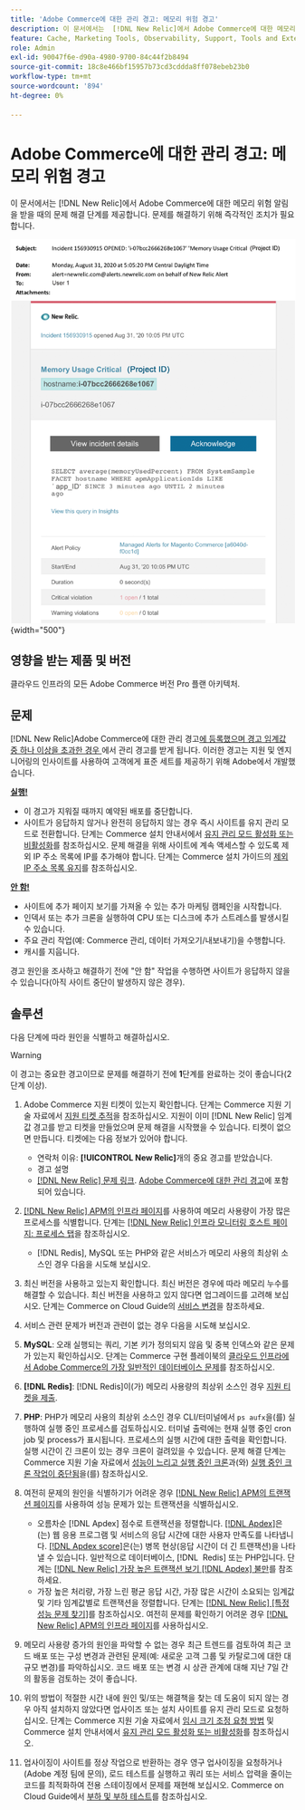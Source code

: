```yaml
---
title: 'Adobe Commerce에 대한 관리 경고: 메모리 위험 경고'
description: 이 문서에서는  [!DNL New Relic]에서 Adobe Commerce에 대한 메모리 위험 알림을 받을 때의 문제 해결 단계를 제공합니다. 문제를 해결하기 위해 즉각적인 조치가 필요합니다.
feature: Cache, Marketing Tools, Observability, Support, Tools and External Services
role: Admin
exl-id: 90047f6e-d90a-4980-9700-84c44f2b8494
source-git-commit: 18c8e466bf15957b73cd3cddda8ff078ebeb23b0
workflow-type: tm+mt
source-wordcount: '894'
ht-degree: 0%

---
```


# Adobe Commerce에 대한 관리 경고: 메모리 위험 경고

이 문서에서는 [!DNL New Relic]에서 Adobe Commerce에 대한 메모리 위험 알림을 받을 때의 문제 해결 단계를 제공합니다. 문제를 해결하기 위해 즉각적인 조치가 필요합니다.

![디스크 중요 경고](../../assets/managed-alerts/memory-critical-magento-managed.png){width="500"}

## 영향을 받는 제품 및 버전

클라우드 인프라의 모든 Adobe Commerce 버전 Pro 플랜 아키텍처.

## 문제

[!DNL New Relic]Adobe Commerce에 대한 관리 경고[에 등록했으며 경고 임계값 중 하나 이상을 초과한 경우 ](managed-alerts-for-magento-commerce.md)에서 관리 경고를 받게 됩니다. 이러한 경고는 지원 및 엔지니어링의 인사이트를 사용하여 고객에게 표준 세트를 제공하기 위해 Adobe에서 개발했습니다.

<u> **실행!** </u>

* 이 경고가 지워질 때까지 예약된 배포를 중단합니다.
* 사이트가 응답하지 않거나 완전히 응답하지 않는 경우 즉시 사이트를 유지 관리 모드로 전환합니다. 단계는 Commerce 설치 안내서에서 [유지 관리 모드 활성화 또는 비활성화](https://experienceleague.adobe.com/en/docs/commerce-operations/installation-guide/tutorials/maintenance-mode)를 참조하십시오. 문제 해결을 위해 사이트에 계속 액세스할 수 있도록 제외 IP 주소 목록에 IP를 추가해야 합니다. 단계는 Commerce 설치 가이드의 [제외 IP 주소 목록 유지](https://experienceleague.adobe.com/en/docs/commerce-operations/installation-guide/tutorials/maintenance-mode#maintain-the-list-of-exempt-ip-addresses)를 참조하십시오.

<u>**안 함!**</u>

* 사이트에 추가 페이지 보기를 가져올 수 있는 추가 마케팅 캠페인을 시작합니다.
* 인덱서 또는 추가 크론을 실행하여 CPU 또는 디스크에 추가 스트레스를 발생시킬 수 있습니다.
* 주요 관리 작업(예: Commerce 관리, 데이터 가져오기/내보내기)을 수행합니다.
* 캐시를 지웁니다.

경고 원인을 조사하고 해결하기 전에 &quot;안 함&quot; 작업을 수행하면 사이트가 응답하지 않을 수 있습니다(아직 사이트 중단이 발생하지 않은 경우).

## 솔루션

다음 단계에 따라 원인을 식별하고 해결하십시오.

>[!WARNING]
>
>이 경고는 중요한 경고이므로 문제를 해결하기 전에 **1**&#x200B;단계를 완료하는 것이 좋습니다(2단계 이상).

1. Adobe Commerce 지원 티켓이 있는지 확인합니다. 단계는 Commerce 지원 기술 자료에서 [지원 티켓 추적](https://experienceleague.adobe.com/en/docs/commerce-knowledge-base/kb/help-center-guide/magento-help-center-user-guide#track-support-case)을 참조하십시오. 지원이 이미 [!DNL New Relic] 임계값 경고를 받고 티켓을 만들었으며 문제 해결을 시작했을 수 있습니다. 티켓이 없으면 만듭니다. 티켓에는 다음 정보가 있어야 합니다.
   * 연락처 이유: **[!UICONTROL New Relic]**&#x200B;개의 중요 경고를 받았습니다.
   * 경고 설명
   * [[!DNL New Relic] 문제 링크](https://docs.newrelic.com/docs/alerts-applied-intelligence/new-relic-alerts/alert-incidents/view-violation-event-details-incidents). [Adobe Commerce에 대한 관리 경고](managed-alerts-for-magento-commerce.md)에 포함되어 있습니다.

1. [[!DNL New Relic] APM의 인프라 페이지](https://docs.newrelic.com/docs/infrastructure/infrastructure-ui-pages/infra-hosts-ui-page/)를 사용하여 메모리 사용량이 가장 많은 프로세스를 식별합니다. 단계는 [[!DNL New Relic] 인프라 모니터링 호스트 페이지: 프로세스 탭](https://docs.newrelic.com/docs/infrastructure/infrastructure-ui-pages/infra-hosts-ui-page/#processes)을 참조하십시오.
   * [!DNL Redis], MySQL 또는 PHP와 같은 서비스가 메모리 사용의 최상위 소스인 경우 다음을 시도해 보십시오.
1. 최신 버전을 사용하고 있는지 확인합니다. 최신 버전은 경우에 따라 메모리 누수를 해결할 수 있습니다. 최신 버전을 사용하고 있지 않다면 업그레이드를 고려해 보십시오. 단계는 Commerce on Cloud Guide의 [서비스 변경](https://experienceleague.adobe.com/docs/commerce-cloud-service/user-guide/configure/service/services-yaml.html)을 참조하세요.
1. 서비스 관련 문제가 버전과 관련이 없는 경우 다음을 시도해 보십시오.
1. **MySQL**: 오래 실행되는 쿼리, 기본 키가 정의되지 않음 및 중복 인덱스와 같은 문제가 있는지 확인하십시오. 단계는 Commerce 구현 플레이북의 [클라우드 인프라에서 Adobe Commerce의 가장 일반적인 데이터베이스 문제](https://experienceleague.adobe.com/docs/commerce-operations/implementation-playbook/best-practices/maintenance/resolve-database-performance-issues.html)를 참조하십시오.
1. **[!DNL Redis]**: [!DNL Redis]이(가) 메모리 사용량의 최상위 소스인 경우 [지원 티켓을 제출](https://experienceleague.adobe.com/en/docs/commerce-knowledge-base/kb/help-center-guide/magento-help-center-user-guide#support-case).
1. **PHP**: PHP가 메모리 사용의 최상위 소스인 경우 CLI/터미널에서 `ps aufx`을(를) 실행하여 실행 중인 프로세스를 검토하십시오. 터미널 출력에는 현재 실행 중인 cron job 및 process가 표시됩니다. 프로세스의 실행 시간에 대한 출력을 확인합니다. 실행 시간이 긴 크론이 있는 경우 크론이 걸려있을 수 있습니다. 문제 해결 단계는 Commerce 지원 기술 자료에서 [성능이 느리고 실행 중인 크론](https://experienceleague.adobe.com/en/docs/commerce-knowledge-base/kb/troubleshooting/miscellaneous/slow-performance-slow-and-long-running-crons)과(와) [실행 중인 크론 작업이 중단됨](https://experienceleague.adobe.com/en/docs/commerce-knowledge-base/kb/troubleshooting/miscellaneous/cron-job-is-stuck-in-running-status)을(를) 참조하십시오.
1. 여전히 문제의 원인을 식별하기가 어려운 경우 [[!DNL New Relic] APM의 트랜잭션 페이지](https://docs.newrelic.com/docs/apm/applications-menu/monitoring/transactions-page-find-specific-performance-problems)를 사용하여 성능 문제가 있는 트랜잭션을 식별하십시오.
   * 오름차순 [!DNL Apdex] 점수로 트랜잭션을 정렬합니다. [[!DNL Apdex]](https://docs.newrelic.com/docs/apm/new-relic-apm/apdex/apdex-measure-user-satisfaction)은(는) 웹 응용 프로그램 및 서비스의 응답 시간에 대한 사용자 만족도를 나타냅니다. [[!DNL Apdex score]](managed-alerts-for-magento-commerce-apdex-warning-alert.md)은(는) 병목 현상(응답 시간이 더 긴 트랜잭션)을 나타낼 수 있습니다. 일반적으로 데이터베이스, [!DNL &#x200B; Redis] 또는 PHP입니다. 단계는 [[!DNL New Relic] 가장 높은 트랜잭션 보기 [!DNL Apdex] 불만](https://docs.newrelic.com/docs/apm/new-relic-apm/apdex/view-your-apdex-score#apdex-dissat)를 참조하세요.
   * 가장 높은 처리량, 가장 느린 평균 응답 시간, 가장 많은 시간이 소요되는 임계값 및 기타 임계값별로 트랜잭션을 정렬합니다. 단계는 [[!DNL New Relic] [특정 성능 문제 찾기]](https://docs.newrelic.com/docs/apm/applications-menu/monitoring/transactions-page-find-specific-performance-problems)를 참조하십시오. 여전히 문제를 확인하기 어려운 경우 [[!DNL New Relic] APM의 인프라 페이지](https://docs.newrelic.com/docs/infrastructure/infrastructure-ui-pages/infra-hosts-ui-page/)를 사용하십시오.
1. 메모리 사용량 증가의 원인을 파악할 수 없는 경우 최근 트렌드를 검토하여 최근 코드 배포 또는 구성 변경과 관련된 문제(예: 새로운 고객 그룹 및 카탈로그에 대한 대규모 변경)를 파악하십시오. 코드 배포 또는 변경 시 상관 관계에 대해 지난 7일 간의 활동을 검토하는 것이 좋습니다.
1. 위의 방법이 적절한 시간 내에 원인 및/또는 해결책을 찾는 데 도움이 되지 않는 경우 아직 설치하지 않았다면 업사이즈 또는 설치 사이트를 유지 관리 모드로 요청하십시오. 단계는 Commerce 지원 기술 자료에서 [임시 크기 조정 요청 방법](https://experienceleague.adobe.com/en/docs/commerce-knowledge-base/kb/how-to/how-to-request-temporary-magento-upsize) 및 Commerce 설치 안내서에서 [유지 관리 모드 활성화 또는 비활성화](https://experienceleague.adobe.com/en/docs/commerce-operations/installation-guide/tutorials/maintenance-mode)를 참조하십시오.
1. 업사이징이 사이트를 정상 작업으로 반환하는 경우 영구 업사이징을 요청하거나(Adobe 계정 팀에 문의), 로드 테스트를 실행하고 쿼리 또는 서비스 압력을 줄이는 코드를 최적화하여 전용 스테이징에서 문제를 재현해 보십시오. Commerce on Cloud Guide에서 [부하 및 부하 테스트](https://experienceleague.adobe.com/en/docs/commerce-cloud-service/user-guide/develop/test/staging-and-production#load-and-stress-testing)를 참조하십시오.
